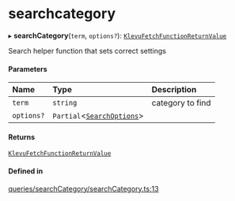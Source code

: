 # searchcategory
      
▸ **searchCategory**(`term`, `options?`): [`KlevuFetchFunctionReturnValue`](klevufetchfunctionreturnvalue.md)

Search helper function that sets correct settings

#### Parameters

| Name | Type | Description |
| :------ | :------ | :------ |
| `term` | `string` | category to find |
| `options?` | `Partial`<[`SearchOptions`](searchoptions.md)\> |  |

#### Returns

[`KlevuFetchFunctionReturnValue`](klevufetchfunctionreturnvalue.md)

#### Defined in

[queries/searchCategory/searchCategory.ts:13](https://github.com/klevultd/frontend-sdk/blob/6dc6e86/packages/klevu-core/src/queries/searchCategory/searchCategory.ts#L13)


